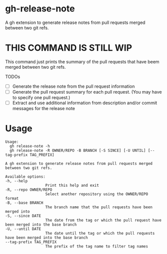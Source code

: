 # gh-release-note

A gh extension to generate release notes from pull requests merged between two git refs.

# THIS COMMAND IS STILL WIP

This command just prints the summary of the pull requests that have beem merged between two git refs.

TODOs

- [ ] Generate the release note from the pull request information
- [ ] Generate the pull request summary for each pull request. (You may have to specify one pull request.)
- [ ] Extract and use additional information from description and/or commit messages for the release note

# Usage

```
Usage:
  gh release-note -h
  gh release-note -R OWNER/REPO -B BRANCH [-S SINCE] [-U UNTIL] [--tag-prefix TAG_PREFIX]

A gh extension to generate release notes from pull requests merged between two git refs.

Available options:
-h, --help
                  Print this help and exit
-R, --repo OWNER/REPO
                  Select another repository using the OWNER/REPO format
-B, --base BRANCH
                  The branch name that the pull requests have been merged into
-S, --since DATE
                  The date from the tag or which the pull request have been merged into the base branch
-U, --until DATE
                  The date until the tag or which the pull requests have been merged into the base branch
--tag-prefix TAG_PREFIX
                  The prefix of the tag name to filter tag names
```